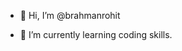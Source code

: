 - 👋 Hi, I’m @brahmanrohit

- 🌱 I’m currently learning coding skills.

<!---
brahmanrohit/brahmanrohit is a ✨ special ✨ repository because its `README.md` (this file) appears on your GitHub profile.
You can click the Preview link to take a look at your changes.
--->
